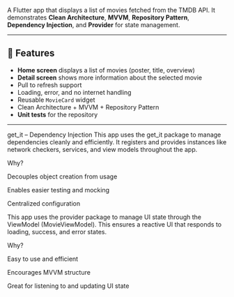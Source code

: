 

A Flutter app that displays a list of movies fetched from the TMDB API. It demonstrates **Clean Architecture**, **MVVM**, **Repository Pattern**, **Dependency Injection**, and **Provider** for state management.

---

## 🚀 Features

- **Home screen** displays a list of movies (poster, title, overview)
- **Detail screen** shows more information about the selected movie
- Pull to refresh support
- Loading, error, and no internet handling
- Reusable `MovieCard` widget
- Clean Architecture + MVVM + Repository Pattern
- **Unit tests** for the repository

---

get_it – Dependency Injection
This app uses the get_it package to manage dependencies cleanly and efficiently. It registers and provides instances like network checkers, services, and view models throughout the app.

Why?

Decouples object creation from usage

Enables easier testing and mocking

Centralized configuration


This app uses the provider package to manage UI state through the ViewModel (MovieViewModel). This ensures a reactive UI that responds to loading, success, and error states.

Why?

Easy to use and efficient

Encourages MVVM structure

Great for listening to and updating UI state
